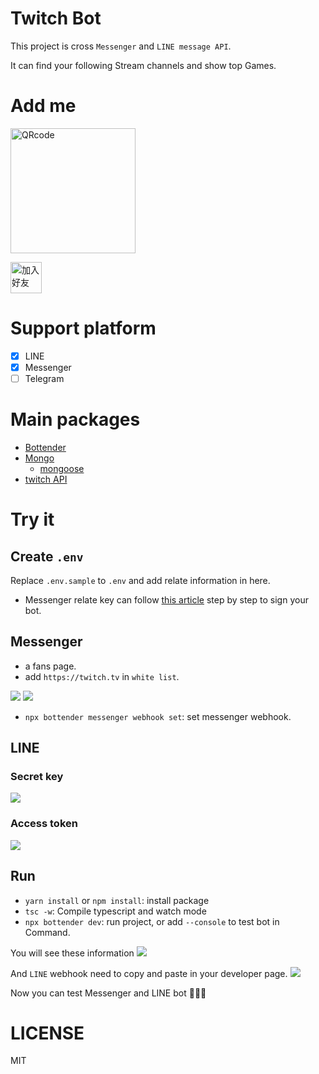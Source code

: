 # Twitch Bot

This project is cross `Messenger` and `LINE message API`.

It can find your following Stream channels and show top Games.

# Add me

<img height="200" border="0" alt="QRcode" src="https://i.imgur.com/u4Tvugn.png">

<a href="https://line.me/R/ti/p/%40880anerr"><img height="50" border="0" alt="加入好友" src="https://scdn.line-apps.com/n/line_add_friends/btn/zh-Hant.png"></a>

# Support platform

- [x] LINE
- [x] Messenger
- [ ] Telegram

# Main packages

- [Bottender](https://github.com/Yoctol/bottender)
- [Mongo](https://www.mongodb.com/)
  - [mongoose](https://mongoosejs.com/)
- [twitch API](https://d-fischer.github.io/twitch/docs/basic-usage/getting-started.html)

# Try it

## Create `.env`

Replace `.env.sample` to `.env` and add relate information in here.

- Messenger relate key can follow [this article](https://ithelp.ithome.com.tw/articles/10218682) step by step to sign your bot.

## Messenger

- a fans page.
- add `https://twitch.tv` in `white list`.

![](https://i.imgur.com/dtj3zKO.png)
![](https://i.imgur.com/TzlwiP5.png)

- `npx bottender messenger webhook set`: set messenger webhook.

## LINE

### Secret key

![](https://i.imgur.com/mwLCBIe.png)

### Access token

![](https://i.imgur.com/7hVHm3c.png)

## Run

- `yarn install` or `npm install`: install package
- `tsc -w`: Compile typescript and watch mode
- `npx bottender dev`: run project, or add `--console` to test bot in Command.

You will see these information
![](https://i.imgur.com/p3z2fCp.png)

And `LINE` webhook need to copy and paste in your developer page.
![](https://i.imgur.com/KEpPgxK.png)

Now you can test Messenger and LINE bot 🎉🎉🎉

# LICENSE

MIT
